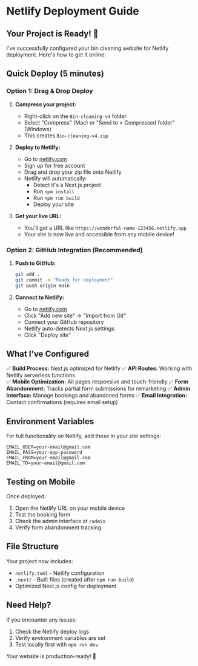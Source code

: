 # Netlify Deployment Guide

## Your Project is Ready! 🚀

I've successfully configured your bin cleaning website for Netlify deployment. Here's how to get it online:

## Quick Deploy (5 minutes)

### Option 1: Drag & Drop Deploy

1. **Compress your project:**
   - Right-click on the `Bin-cleaning-v4` folder
   - Select "Compress" (Mac) or "Send to > Compressed folder" (Windows)
   - This creates `Bin-cleaning-v4.zip`

2. **Deploy to Netlify:**
   - Go to [netlify.com](https://netlify.com)
   - Sign up for free account
   - Drag and drop your zip file onto Netlify
   - Netlify will automatically:
     - Detect it's a Next.js project
     - Run `npm install`
     - Run `npm run build`
     - Deploy your site

3. **Get your live URL:**
   - You'll get a URL like `https://wonderful-name-123456.netlify.app`
   - Your site is now live and accessible from any mobile device!

### Option 2: GitHub Integration (Recommended)

1. **Push to GitHub:**
   ```bash
   git add .
   git commit -m "Ready for deployment"
   git push origin main
   ```

2. **Connect to Netlify:**
   - Go to [netlify.com](https://netlify.com)
   - Click "Add new site" → "Import from Git"
   - Connect your GitHub repository
   - Netlify auto-detects Next.js settings
   - Click "Deploy site"

## What I've Configured

✅ **Build Process:** Next.js optimized for Netlify
✅ **API Routes:** Working with Netlify serverless functions  
✅ **Mobile Optimization:** All pages responsive and touch-friendly
✅ **Form Abandonment:** Tracks partial form submissions for remarketing
✅ **Admin Interface:** Manage bookings and abandoned forms
✅ **Email Integration:** Contact confirmations (requires email setup)

## Environment Variables

For full functionality on Netlify, add these in your site settings:

```
EMAIL_USER=your-email@gmail.com
EMAIL_PASS=your-app-password
EMAIL_FROM=your-email@gmail.com
EMAIL_TO=your-email@gmail.com
```

## Testing on Mobile

Once deployed:
1. Open the Netlify URL on your mobile device
2. Test the booking form
3. Check the admin interface at `/admin`
4. Verify form abandonment tracking

## File Structure

Your project now includes:
- `netlify.toml` - Netlify configuration
- `.next/` - Built files (created after `npm run build`)
- Optimized Next.js config for deployment

## Need Help?

If you encounter any issues:
1. Check the Netlify deploy logs
2. Verify environment variables are set
3. Test locally first with `npm run dev`

Your website is production-ready! 🎉
